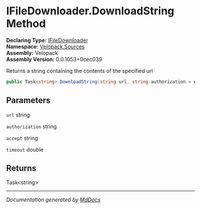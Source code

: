 ﻿<!--  
  <auto-generated>   
    The contents of this file were generated by a tool.  
    Changes to this file may be list if the file is regenerated  
  </auto-generated>   
-->

# IFileDownloader.DownloadString Method

**Declaring Type:** [IFileDownloader](../index.md)  
**Namespace:** [Velopack.Sources](../../index.md)  
**Assembly:** Velopack  
**Assembly Version:** 0.0.1053+0cec039

Returns a string containing the contents of the specified url

```csharp
public Task<string> DownloadString(string url, string authorization = null, string accept = null, double timeout = 30);
```

## Parameters

`url`  string

`authorization`  string

`accept`  string

`timeout`  double

## Returns

Task\<string\>

___

*Documentation generated by [MdDocs](https://github.com/ap0llo/mddocs)*
